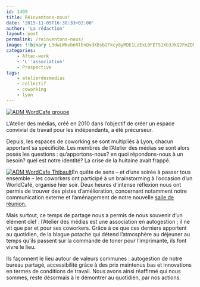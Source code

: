 ```yaml
---
id: 1409
title: Réinventons-nous!
date: '2015-11-05T16:38:33+02:00'
author: 'La rédaction'
layout: post
permalink: /reinventons-nous/
image: !!binary L3dwLWNvbnRlbnQvdXBsb2Fkcy8yMDE1LzExL0FETS1Xb3JkQ2FmZQEtZ3JvdXBlLmpwZw==
categories:
    - After-work
    - 'L''association'
    - Prospective
tags:
    - atelierdesmedias
    - collectif
    - coworking
    - lyon
---
```


[![ADM WordCafe groupe](/uploads/2015/11/ADM-WordCafe-groupe-300x202.jpg)](/uploads/2015/11/ADM-WordCafe%01-groupe.jpg)

L’Atelier des médias, créé en 2010 dans l’objectif de créer un espace convivial de travail pour les indépendants, a été précurseur.

Depuis, les espaces de coworking se sont multipliés à Lyon, chacun apportant sa spécificité. Les membres de l’Atelier des médias se sont alors posés les questions : qu’apportons-nous? en quoi répondons-nous à un besoin? quel est notre identité? La crise de la huitaine avait frappé.

[![ADM WordCafe Thibault](/uploads/2015/11/ADM-WordCafe-Thibault-199x300.jpg)](/uploads/2015/11/ADM-WordCafe%01-Thibault.jpg)En quête de sens – et d’une soirée à passer tous ensemble – les coworkers ont participé à un brainstorming à l’occasion d’un WorldCafé, organisé hier soir. Deux heures d’intense réflexion nous ont permis de trouver des pistes d’amélioration, concernant notamment notre communication externe et l’aménagement de notre nouvelle [salle de réunion.](/2015/10/une-salle-de-reunion-pour-mieux-collaborer/)

Mais surtout, ce temps de partage nous a permis de nous souvenir d’un élément clef : l’Atelier des médias est une association en autogestion ; il ne vit que par et pour ses coworkers. Grâce à ce que ces derniers apportent au quotidien, de la blague potache qui détend l’atmosphère au déjeuner au temps qu’ils passent sur la commande de toner pour l’imprimante, ils font vivre le lieu.

Ils façonnent le lieu autour de valeurs communes : autogestion de notre bureau partagé, accessibilité grâce à des prix maintenus bas et innovations en termes de conditions de travail. Nous avons ainsi réaffirmé qui nous sommes, reste désormais à le démontrer au quotidien, par nos actions.
